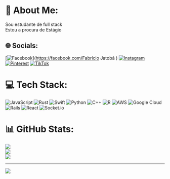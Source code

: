 # 💫 About Me:
Sou estudante de full stack<br>Estou a procura de Estágio 


## 🌐 Socials:
[![Facebook](https://img.shields.io/badge/Facebook-%231877F2.svg?logo=Facebook&logoColor=white)](https://facebook.com/Fabrício Jatobá ) [![Instagram](https://img.shields.io/badge/Instagram-%23E4405F.svg?logo=Instagram&logoColor=white)](https://instagram.com/fa_sjatoba) [![Pinterest](https://img.shields.io/badge/Pinterest-%23E60023.svg?logo=Pinterest&logoColor=white)](https://pinterest.com/fa_sjatoba) [![TikTok](https://img.shields.io/badge/TikTok-%23000000.svg?logo=TikTok&logoColor=white)](https://tiktok.com/@@fabriciosj25) 

# 💻 Tech Stack:
![JavaScript](https://img.shields.io/badge/javascript-%23323330.svg?style=flat&logo=javascript&logoColor=%23F7DF1E) ![Rust](https://img.shields.io/badge/rust-%23000000.svg?style=flat&logo=rust&logoColor=white) ![Swift](https://img.shields.io/badge/swift-F54A2A?style=flat&logo=swift&logoColor=white) ![Python](https://img.shields.io/badge/python-3670A0?style=flat&logo=python&logoColor=ffdd54) ![C++](https://img.shields.io/badge/c++-%2300599C.svg?style=flat&logo=c%2B%2B&logoColor=white) ![R](https://img.shields.io/badge/r-%23276DC3.svg?style=flat&logo=r&logoColor=white) ![AWS](https://img.shields.io/badge/AWS-%23FF9900.svg?style=flat&logo=amazon-aws&logoColor=white) ![Google Cloud](https://img.shields.io/badge/Google%20Cloud-%234285F4.svg?style=flat&logo=google-cloud&logoColor=white) ![Rails](https://img.shields.io/badge/rails-%23CC0000.svg?style=flat&logo=ruby-on-rails&logoColor=white) ![React](https://img.shields.io/badge/react-%2320232a.svg?style=flat&logo=react&logoColor=%2361DAFB) ![Socket.io](https://img.shields.io/badge/Socket.io-black?style=flat&logo=socket.io&badgeColor=010101)
# 📊 GitHub Stats:
![](https://github-readme-stats.vercel.app/api?username=Fabriciojatoba&theme=radical&hide_border=false&include_all_commits=false&count_private=false)<br/>
![](https://github-readme-streak-stats.herokuapp.com/?user=Fabriciojatoba&theme=radical&hide_border=false)<br/>
![](https://github-readme-stats.vercel.app/api/top-langs/?username=Fabriciojatoba&theme=radical&hide_border=false&include_all_commits=false&count_private=false&layout=compact)

---
[![](https://visitcount.itsvg.in/api?id=Fabriciojatoba&icon=0&color=0)](https://visitcount.itsvg.in)

<!-- Proudly created with GPRM ( https://gprm.itsvg.in ) -->